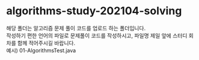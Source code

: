 # algorithms-study-202104-solving

해당 폴더는 알고리즘 문제 풀이 코드를 업로드 하는 폴더입니다. <br>
작성하기 편한 언어의 파일로 문제풀이 코드를 작성하시고, 파일명 제일 앞에 스터디 회차를 함께 적어주시길 바랍니다. <br>
예시) 01-AlgorithmsTest.java
